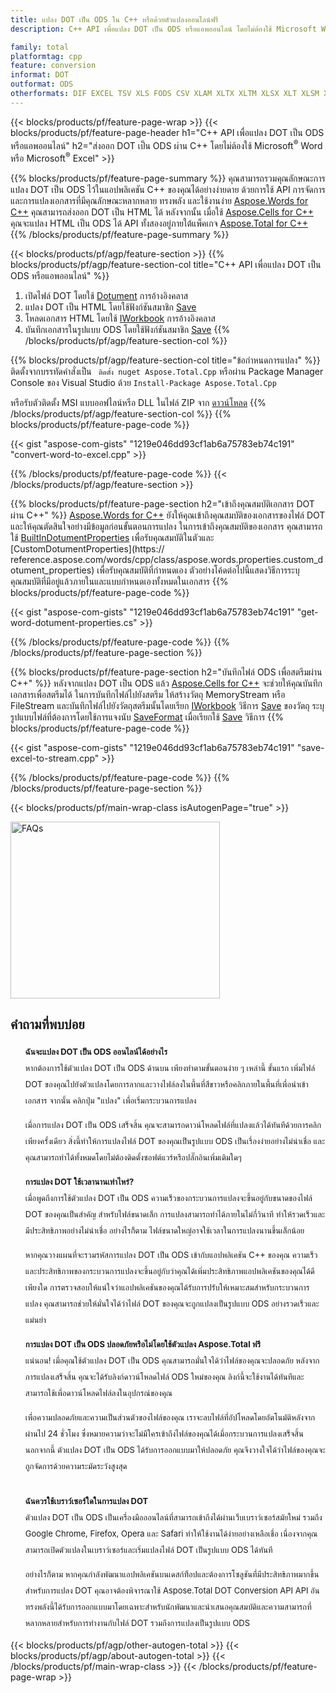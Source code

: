 ```yaml
---
title: แปลง DOT เป็น ODS ใน C++ หรือด้วยตัวแปลงออนไลน์ฟรี
description: C++ API เพื่อแปลง DOT เป็น ODS หรือแอพออนไลน์ โดยไม่ต้องใช้ Microsoft Word หรือ Microsoft Excel หรือทางออนไลน์ ทดสอบตัวแปลง DOT เป็น ODS ออนไลน์ฟรีอย่างรวดเร็วก่อนที่จะรวมโค้ด

family: total
platformtag: cpp
feature: conversion
informat: DOT
outformat: ODS
otherformats: DIF EXCEL TSV XLS FODS CSV XLAM XLTX XLTM XLSX XLT XLSM XLSB SXC
---
```

{{< blocks/products/pf/feature-page-wrap >}}
{{< blocks/products/pf/feature-page-header h1="C++ API เพื่อแปลง DOT เป็น ODS หรือแอพออนไลน์" h2="ส่งออก DOT เป็น ODS ผ่าน C++ โดยไม่ต้องใช้ Microsoft<sup>&reg;</sup> Word หรือ Microsoft<sup>&reg;</sup> Excel" >}}

{{% blocks/products/pf/feature-page-summary %}}
คุณสามารถรวมคุณลักษณะการแปลง DOT เป็น ODS ไว้ในแอปพลิเคชัน C++ ของคุณได้อย่างง่ายดาย ด้วยการใช้ API การจัดการและการแปลงเอกสารที่มีคุณลักษณะหลากหลาย ทรงพลัง และใช้งานง่าย [Aspose.Words for C++](https://products.aspose.com/words/cpp/) คุณสามารถส่งออก DOT เป็น HTML ได้ หลังจากนั้น เมื่อใช้ [Aspose.Cells for C++](https://products.aspose.com/cells/cpp/) คุณจะแปลง HTML เป็น ODS ได้ API ทั้งสองอยู่ภายใต้แพ็คเกจ [Aspose.Total for C++](https://products.aspose.com/total/cpp/) 
{{% /blocks/products/pf/feature-page-summary  %}}

{{< blocks/products/pf/agp/feature-section >}}
{{% blocks/products/pf/agp/feature-section-col title="C++ API เพื่อแปลง DOT เป็น ODS หรือแอพออนไลน์" %}}
1. เปิดไฟล์ DOT โดยใช้ [Dotument](https://reference.aspose.com/words/cpp/class/aspose.words.dotument) การอ้างอิงคลาส
2. แปลง DOT เป็น HTML โดยใช้ฟังก์ชันสมาชิก [Save](https://reference.aspose.com/words/cpp/class/aspose.words.dotument#save_string_saveformat)
3. โหลดเอกสาร HTML โดยใช้ [IWorkbook](https://reference.aspose.com/cells/cpp/class/aspose.cells.i_workbook) การอ้างอิงคลาส
4. บันทึกเอกสารในรูปแบบ ODS โดยใช้ฟังก์ชันสมาชิก [Save](https://reference.aspose.com/cells/cpp/class/aspose.cells.i_workbook#a5dc7de23f7ceba76a05dc1d49f51502e)
{{% /blocks/products/pf/agp/feature-section-col %}}

{{% blocks/products/pf/agp/feature-section-col title="ข้อกำหนดการแปลง" %}}
ติดตั้งจากบรรทัดคำสั่งเป็น ``` ติดตั้ง nuget Aspose.Total.Cpp``` หรือผ่าน Package Manager Console ของ Visual Studio ด้วย ```Install-Package Aspose.Total.Cpp```

หรือรับตัวติดตั้ง MSI แบบออฟไลน์หรือ DLL ในไฟล์ ZIP จาก [ดาวน์โหลด](https://releases.aspose.com/total/cpp)
{{% /blocks/products/pf/agp/feature-section-col %}}
{{% blocks/products/pf/feature-page-code %}}

{{< gist "aspose-com-gists" "1219e046dd93cf1ab6a75783eb74c191" "convert-word-to-excel.cpp" >}}



{{% /blocks/products/pf/feature-page-code %}}
{{< /blocks/products/pf/agp/feature-section >}}

{{% blocks/products/pf/feature-page-section  h2="เข้าถึงคุณสมบัติเอกสาร DOT ผ่าน C++" %}}
[Aspose.Words for C++](https://products.aspose.com/words/cpp/) ยังให้คุณเข้าถึงคุณสมบัติของเอกสารของไฟล์ DOT และให้คุณตัดสินใจอย่างมีข้อมูลก่อนขั้นตอนการแปลง ในการเข้าถึงคุณสมบัติของเอกสาร คุณสามารถใช้ [BuiltInDotumentProperties](https://reference.aspose.com/words/cpp/class/aspose.words.properties.built_in_dotument_properties) เพื่อรับคุณสมบัติในตัวและ [CustomDotumentProperties](https:// reference.aspose.com/words/cpp/class/aspose.words.properties.custom_dotument_properties) เพื่อรับคุณสมบัติที่กำหนดเอง ตัวอย่างโค้ดต่อไปนี้แสดงวิธีการระบุคุณสมบัติที่มีอยู่แล้วภายในและแบบกำหนดเองทั้งหมดในเอกสาร
{{% blocks/products/pf/feature-page-code %}}

{{< gist "aspose-com-gists" "1219e046dd93cf1ab6a75783eb74c191" "get-word-dotument-properties.cs" >}}

{{% /blocks/products/pf/feature-page-code  %}}
{{% /blocks/products/pf/feature-page-section %}}

{{% blocks/products/pf/feature-page-section  h2="บันทึกไฟล์ ODS เพื่อสตรีมผ่าน C++" %}}
หลังจากแปลง DOT เป็น ODS แล้ว [Aspose.Cells for C++](https://products.aspose.com/cells/cpp/) จะช่วยให้คุณบันทึกเอกสารเพื่อสตรีมได้ ในการบันทึกไฟล์ไปยังสตรีม ให้สร้างวัตถุ MemoryStream หรือ FileStream และบันทึกไฟล์ไปยังวัตถุสตรีมนั้นโดยเรียก [IWorkbook](https://reference.aspose.com/cells/cpp/class/aspose.cells.i_workbook) วิธีการ [Save](https://reference.aspose.com/cells/cpp/class/aspose.cells.i_workbook#a77072cfb929787df9ad1f38b02f58349) ของวัตถุ ระบุรูปแบบไฟล์ที่ต้องการโดยใช้การแจงนับ [SaveFormat](https://reference.aspose.com/cells/cpp/namespace/aspose.cells#a11cae527e4e68f1adcac8f47ea64481a) เมื่อเรียกใช้ [Save](https://reference.aspose.com) วิธีการ
{{% blocks/products/pf/feature-page-code %}}

{{< gist "aspose-com-gists" "1219e046dd93cf1ab6a75783eb74c191" "save-excel-to-stream.cpp" >}}

{{% /blocks/products/pf/feature-page-code  %}}
{{% /blocks/products/pf/feature-page-section %}}

{{< blocks/products/pf/main-wrap-class isAutogenPage="true" >}}
<style>.howtolist li{margin-right: 0!important;line-height: 26px;position: relative;margin-bottom: 10px;font-size: 13px;list-style-type: none;}</style>
<div class="col-md-12 tl bg-gray-dark howtolist section">
  <a class="anchor" name="faqpage"></a>
  <div class="container tl dflex" itemscope="" itemtype="https://schema.org/FAQPage">
      <div class="col-md-4 howtosectiongfx">
          <img class="social-panel-hide-on-mobile" src="https://www.groupdocs.cloud/templates/brand/images/groupdocs/conversion/groupdocs_conversion-brand.png" alt="FAQs" width="335" height="283">
      </div>
      <div class="howtosection col-md-8">
          <div>
              <h2>คำถามที่พบบ่อย</h2>
              <ul>
                  <li itemscope="" itemprop="mainEntity" itemtype="https://schema.org/Question">
                      <div>
                          <span itemprop="name"><b>ฉันจะแปลง DOT เป็น ODS ออนไลน์ได้อย่างไร</b></span>
                      </div>
                      <div itemscope="" itemprop="acceptedAnswer" itemtype="https://schema.org/Answer">
                          <span itemprop="text">หากต้องการใช้ตัวแปลง DOT เป็น ODS ด้านบน เพียงทำตามขั้นตอนง่าย ๆ เหล่านี้ ขั้นแรก เพิ่มไฟล์ DOT ของคุณไปยังตัวแปลงโดยการลากและวางไฟล์ลงในพื้นที่สีขาวหรือคลิกภายในพื้นที่เพื่อนำเข้าเอกสาร จากนั้น คลิกปุ่ม "แปลง" เพื่อเริ่มกระบวนการแปลง<br />

เมื่อการแปลง DOT เป็น ODS เสร็จสิ้น คุณจะสามารถดาวน์โหลดไฟล์ที่แปลงแล้วได้ทันทีด้วยการคลิกเพียงครั้งเดียว สิ่งนี้ทำให้การแปลงไฟล์ DOT ของคุณเป็นรูปแบบ ODS เป็นเรื่องง่ายอย่างไม่น่าเชื่อ และคุณสามารถทำได้ทั้งหมดโดยไม่ต้องติดตั้งซอฟต์แวร์หรือปลั๊กอินเพิ่มเติมใดๆ</span>
                      </div>
                  </li>
                  <li itemscope="" itemprop="mainEntity" itemtype="https://schema.org/Question">
                      <div>
                          <span itemprop="name"><b>การแปลง DOT ใช้เวลานานเท่าไหร่?</b></span>
                      </div>
                      <div itemscope="" itemprop="acceptedAnswer" itemtype="https://schema.org/Answer">
                          <span itemprop="text">เมื่อพูดถึงการใช้ตัวแปลง DOT เป็น ODS ความเร็วของกระบวนการแปลงจะขึ้นอยู่กับขนาดของไฟล์ DOT ของคุณเป็นสำคัญ สำหรับไฟล์ขนาดเล็ก การแปลงสามารถทำได้ภายในไม่กี่วินาที ทำให้รวดเร็วและมีประสิทธิภาพอย่างไม่น่าเชื่อ อย่างไรก็ตาม ไฟล์ขนาดใหญ่อาจใช้เวลาในการแปลงนานขึ้นเล็กน้อย<br />

หากคุณวางแผนที่จะรวมรหัสการแปลง DOT เป็น ODS เข้ากับแอปพลิเคชัน C++ ของคุณ ความเร็วและประสิทธิภาพของกระบวนการแปลงจะขึ้นอยู่กับว่าคุณได้เพิ่มประสิทธิภาพแอปพลิเคชันของคุณได้ดีเพียงใด การตรวจสอบให้แน่ใจว่าแอปพลิเคชันของคุณได้รับการปรับให้เหมาะสมสำหรับกระบวนการแปลง คุณสามารถช่วยให้มั่นใจได้ว่าไฟล์ DOT ของคุณจะถูกแปลงเป็นรูปแบบ ODS อย่างรวดเร็วและแม่นยำ</span>
                      </div>
                  </li>
                  <li itemscope="" itemprop="mainEntity" itemtype="https://schema.org/Question">
                      <div>
                          <span itemprop="name"><b>การแปลง DOT เป็น ODS ปลอดภัยหรือไม่โดยใช้ตัวแปลง Aspose.Total ฟรี</b></span>
                      </div>
                      <div itemscope="" itemprop="acceptedAnswer" itemtype="https://schema.org/Answer">
                          <span itemprop="text">แน่นอน! เมื่อคุณใช้ตัวแปลง DOT เป็น ODS คุณสามารถมั่นใจได้ว่าไฟล์ของคุณจะปลอดภัย หลังจากการแปลงเสร็จสิ้น คุณจะได้รับลิงก์ดาวน์โหลดไฟล์ ODS ใหม่ของคุณ ลิงก์นี้จะใช้งานได้ทันทีและสามารถใช้เพื่อดาวน์โหลดไฟล์ลงในอุปกรณ์ของคุณ<br />

เพื่อความปลอดภัยและความเป็นส่วนตัวของไฟล์ของคุณ เราจะลบไฟล์ที่อัปโหลดโดยอัตโนมัติหลังจากผ่านไป 24 ชั่วโมง ซึ่งหมายความว่าจะไม่มีใครเข้าถึงไฟล์ของคุณได้เมื่อกระบวนการแปลงเสร็จสิ้น นอกจากนี้ ตัวแปลง DOT เป็น ODS ได้รับการออกแบบมาให้ปลอดภัย คุณจึงวางใจได้ว่าไฟล์ของคุณจะถูกจัดการด้วยความระมัดระวังสูงสุด</span>
                      </div>
                  </li>                 
                  <li itemscope="" itemprop="mainEntity" itemtype="https://schema.org/Question">
                      <div>
                          <span itemprop="name"><b>ฉันควรใช้เบราว์เซอร์ใดในการแปลง DOT</b></span>
                      </div>
                      <div itemscope="" itemprop="acceptedAnswer" itemtype="https://schema.org/Answer">
                          <span itemprop="text">ตัวแปลง DOT เป็น ODS เป็นเครื่องมือออนไลน์ที่สามารถเข้าถึงได้ผ่านเว็บเบราว์เซอร์สมัยใหม่ รวมถึง Google Chrome, Firefox, Opera และ Safari ทำให้ใช้งานได้ง่ายอย่างเหลือเชื่อ เนื่องจากคุณสามารถเปิดตัวแปลงในเบราว์เซอร์และเริ่มแปลงไฟล์ DOT เป็นรูปแบบ ODS ได้ทันที<br />

อย่างไรก็ตาม หากคุณกำลังพัฒนาแอปพลิเคชันบนเดสก์ท็อปและต้องการโซลูชันที่มีประสิทธิภาพมากขึ้นสำหรับการแปลง DOT คุณอาจต้องพิจารณาใช้ Aspose.Total DOT Conversion API API อันทรงพลังนี้ได้รับการออกแบบมาโดยเฉพาะสำหรับนักพัฒนาและนำเสนอคุณสมบัติและความสามารถที่หลากหลายสำหรับการทำงานกับไฟล์ DOT รวมถึงการแปลงเป็นรูปแบบ ODS</span>
                      </div>
                  </li>
              </ul>
          </div>
      </div>
  </div>
{{< blocks/products/pf/agp/other-autogen-total >}}
{{< blocks/products/pf/agp/about-autogen-total >}} 
{{< /blocks/products/pf/main-wrap-class >}}
{{< /blocks/products/pf/feature-page-wrap >}}
